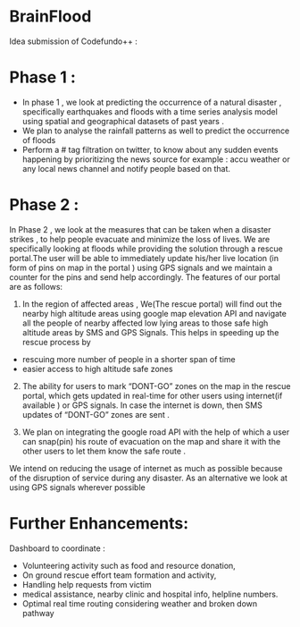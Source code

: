 # BrainFlood
Idea submission of Codefundo++ :

# Phase 1 : 

* In phase 1 , we look at predicting the occurrence of a natural disaster , specifically earthquakes and floods with  a time series analysis model  using spatial and geographical datasets of past years .
* We plan to analyse the rainfall patterns as well to predict the occurrence of floods
* Perform a # tag filtration on twitter, to know about any sudden events happening by prioritizing the news source for example :  accu   weather or any local news channel and notify people based on that.

# Phase 2 :

In Phase 2 , we look at the measures that can be taken when a disaster strikes , to help people evacuate and minimize the loss of lives. We are specifically looking at floods while providing the solution through a rescue portal.The user will be able to immediately update his/her live location (in form of pins on map in the portal ) using GPS signals and we maintain a counter for the pins and send help accordingly. The features of our portal are as follows:

1. In the region of affected areas , We(The rescue portal) will find out the nearby high altitude areas using google map elevation API and navigate all the people of nearby affected low lying areas to those safe high altitude areas by SMS and GPS Signals.
This helps in speeding up the rescue process by
 * rescuing more number of people in a shorter span of time
 * easier access to high altitude safe zones 
 
2. The ability for users to mark “DONT-GO” zones on the map in the rescue portal, which gets updated in real-time for other users using internet(if available ) or GPS signals. In case the internet is down, then SMS updates of “DONT-GO” zones are sent .
 
3. We plan on integrating the google road API with the help of which  a user  can snap(pin)  his route of evacuation on the map and share it with the other users to let them know the safe route .

We intend on reducing the usage of internet as much as possible because of the disruption of service during any disaster. 
As an alternative we look at using GPS signals wherever possible


# Further Enhancements:

Dashboard to coordinate :
* Volunteering activity such as food and resource donation, 
* On ground rescue effort team formation and activity, 
* Handling help requests from victim
* medical assistance, nearby clinic and hospital info, helpline numbers.
* Optimal real time routing considering weather and broken down pathway


